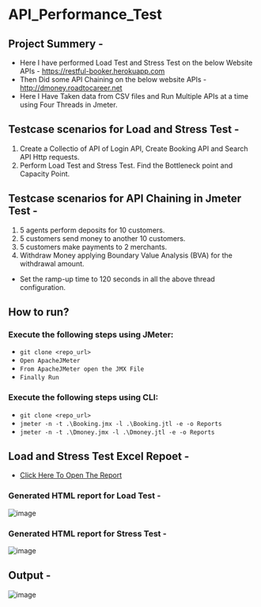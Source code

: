 # API_Performance_Test

## Project Summery -
  - Here I have performed Load Test and Stress Test on the below Website APIs -
  https://restful-booker.herokuapp.com
  - Then Did some API Chaining on the below website APIs -
  http://dmoney.roadtocareer.net
  - Here I Have Taken data from CSV files and Run Multiple APIs at a time using Four Threads in Jmeter.
  

## Testcase scenarios for Load and Stress Test -
1. Create a Collectio of API of Login API, Create Booking API and Search API Http requests.
2. Perform Load Test and Stress Test. Find the Bottleneck point and Capacity Point.

## Testcase scenarios for API Chaining in Jmeter Test -
1. 5 agents perform deposits for 10 customers.
2. 5 customers send money to another 10 customers.
3. 5 customers make payments to 2 merchants.
4. Withdraw Money applying Boundary Value Analysis (BVA) for the withdrawal amount.
- Set the ramp-up time to 120 seconds in all the above thread configuration.


## How to run?
### Execute the following steps using JMeter:
- ``` git clone <repo_url> ```
- ``` Open ApacheJMeter ```
- ``` From ApacheJMeter open the JMX File ```
- ``` Finally Run ```

### Execute the following steps using CLI:
- ``` git clone <repo_url> ```
- ``` jmeter -n -t .\Booking.jmx -l .\Booking.jtl -e -o Reports ```
- ``` jmeter -n -t .\Dmoney.jmx -l .\Dmoney.jtl -e -o Reports ```

## Load and Stress Test Excel Repoet -
 - [Click Here To Open The Report](https://docs.google.com/spreadsheets/d/19GYjbZhdUXBxYSQHAeiZ1zXB1yhEJTzp/edit?usp=sharing&ouid=108139447743460312613&rtpof=true&sd=true)

### Generated HTML report for Load Test -
![image](https://github.com/user-attachments/assets/dca4e63d-46c4-4b01-a72c-159308b073c2)

### Generated HTML report for Stress Test -
![image](https://github.com/user-attachments/assets/ccc8e73f-a8a8-4f11-bf46-0e9f794c28dc)







## Output -
![image](https://github.com/user-attachments/assets/946b8a4c-0ece-4b71-85fd-6bf1097ceffb)


